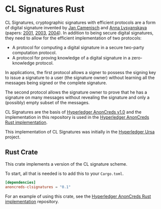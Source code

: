 # CL Signatures Rust

CL Signatures, cryptographic signatures with efficient protocols are a form of
digital signature invented by [Jan Camenisch] and [Anna Lysyanskaya] (papers:
[2001], [2003], [2004]). In addition to being secure digital signatures, they
need to allow for the efficient implementation of two protocols:

- A protocol for computing a digital signature in a secure two-party computation protocol.
- A protocol for proving knowledge of a digital signature in a zero-knowledge protocol.

In applications, the first protocol allows a signer to possess the signing key
to issue a signature to a user (the signature owner) without learning all the
messages being signed or the complete signature.

The second protocol allows the signature owner to prove that he has a signature
on many messages without revealing the signature and only a (possibly) empty
subset of the messages.

CL Signatures are the basis of [Hyperledger AnonCreds v1.0] and the implementation in this repository
is used in the [Hyperledger AnonCreds Rust implementation].

This implementation of CL Signatures was initially in the [Hyperledger Ursa]
project.

[Jan Camenisch]: https://en.wikipedia.org/wiki/Jan_Camenisch
[Anna Lysyanskaya]: https://en.wikipedia.org/wiki/Anna_Lysyanskaya
[2001]: https://eprint.iacr.org/2001/019.pdf
[2003]: https://citeseerx.ist.psu.edu/document?repid=rep1&type=pdf&doi=764e89025d68eda8010732285add5a4296f4e0ae
[2004]: https://cs.brown.edu/~alysyans/papers/cl04.pdf
[Hyperledger AnonCreds v1.0]: https://hyperledger.github.io/anoncreds-spec/
[Hyperledger AnonCreds Rust implementation]: https://github.com/hyperledger/anoncreds-rs
[Hyperledger Ursa]: https://github.com/hyperledger/ursa

## Rust Crate

This crate implements a version of the CL signature scheme.

To start, all that is needed is to add this to your `Cargo.toml`.

```toml
[dependencies]
anoncreds-clsignatures = "0.1"
```

For an example of using this crate, see the [Hyperledger AnonCreds Rust
implementation] repository.
